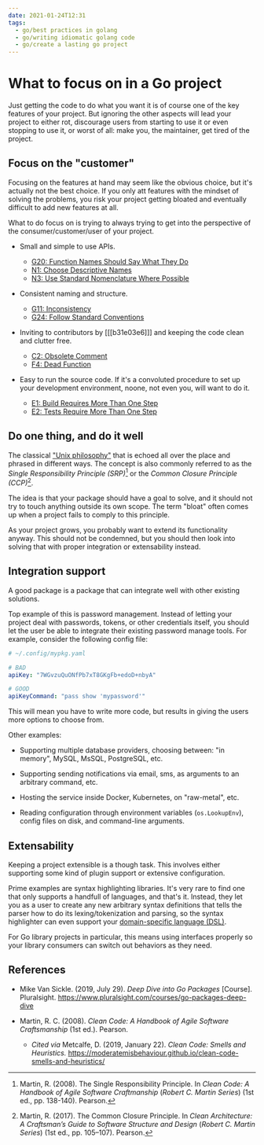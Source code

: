 ```yaml
---
date: 2021-01-24T12:31
tags: 
  - go/best practices in golang
  - go/writing idiomatic golang code
  - go/create a lasting go project
---
```


# What to focus on in a Go project

Just getting the code to do what you want it is of course one of the key features
of your project. But ignoring the other aspects will lead your project to either
rot, discourage users from starting to use it or even stopping to use it, or
worst of all: make you, the maintainer, get tired of the project.

## Focus on the "customer"

Focusing on the features at hand may seem like the obvious choice, but it's
actually not the best choice. If you only att features with the mindset of
solving the problems, you risk your project getting bloated and eventually
difficult to add new features at all.

What to do focus on is trying to always trying to get into the perspective of the
consumer/customer/user of your project.

- Small and simple to use APIs.

  - [G20: Function Names Should Say What They Do](https://moderatemisbehaviour.github.io/clean-code-smells-and-heuristics/general/g20-function-names-should-say-what-they-do.html)
  - [N1: Choose Descriptive Names](https://moderatemisbehaviour.github.io/clean-code-smells-and-heuristics/names/n1-choose-descriptive-names.html)
  - [N3: Use Standard Nomenclature Where Possible](https://moderatemisbehaviour.github.io/clean-code-smells-and-heuristics/names/n3-use-standard-nomenclature-where-possible.html)

- Consistent naming and structure.


  - [G11: Inconsistency](https://moderatemisbehaviour.github.io/clean-code-smells-and-heuristics/general/g11-inconsistency.html)
  - [G24: Follow Standard Conventions](https://moderatemisbehaviour.github.io/clean-code-smells-and-heuristics/general/g24-follow-standard-conventions.html)

- Inviting to contributors by [[[b31e03e6]]] and keeping the code
  clean and clutter free.
  
  - [C2: Obsolete Comment](https://moderatemisbehaviour.github.io/clean-code-smells-and-heuristics/comments/c2-obsolete-comment.html)
  - [F4: Dead Function](https://moderatemisbehaviour.github.io/clean-code-smells-and-heuristics/functions/f4-dead-function.html)
  
- Easy to run the source code. If it's a convoluted procedure to set up your
  development environment, noone, not even you, will want to do it.
  
  - [E1: Build Requires More Than One Step](https://moderatemisbehaviour.github.io/clean-code-smells-and-heuristics/environment/e1-build-requires-more-than-one-step.html)
  - [E2: Tests Require More Than One Step](https://moderatemisbehaviour.github.io/clean-code-smells-and-heuristics/environment/e2-tests-require-more-than-one-step.html)

## Do one thing, and do it well

The classical ["Unix philosophy"](https://en.wikipedia.org/wiki/Unix_philosophy)
that is echoed all over the place and phrased in different ways. The concept is
also commonly referred to as the *Single Responsibility Principle (SRP)*[^srp]
or the *Common Closure Principle (CCP)*[^ccp].

The idea is that your package should have a goal to solve, and it should not try
to touch anything outside its own scope. The term "bloat" often comes up when
a project fails to comply to this principle.

As your project grows, you probably want to extend its functionality anyway. This
should not be condemned, but you should then look into solving that with proper
integration or extensability instead.

## Integration support

A good package is a package that can integrate well with other existing
solutions.

Top example of this is password management. Instead of letting your project deal
with passwords, tokens, or other credentials itself, you should let the user be
able to integrate their existing password manage tools. For example, consider
the following config file:

```yaml
# ~/.config/mypkg.yaml

# BAD
apiKey: "7WGvzuQuONfPb7xT8GKgFb+edoD+nbyA"

# GOOD
apiKeyCommand: "pass show 'mypassword'"
```

This will mean you have to write more code, but results in giving the users more
options to choose from.

Other examples:

- Supporting multiple database providers, choosing between: "in memory", MySQL,
  MsSQL, PostgreSQL, etc.
  
- Supporting sending notifications via email, sms, as arguments to an arbitrary
  command, etc.
  
- Hosting the service inside Docker, Kubernetes, on "raw-metal", etc.

- Reading configuration through environment variables (`os.LookupEnv`), config
  files on disk, and command-line arguments.

## Extensability

Keeping a project extensible is a though task. This involves either supporting
some kind of plugin support or extensive configuration.

Prime examples are syntax highlighting libraries. It's very rare to find one that
only supports a handfull of languages, and that's it. Instead, they let you as a
user to create any new arbitrary syntax definitions that tells the parser how to
do its lexing/tokenization and parsing, so the syntax highlighter can even
support your [domain-specific language (DSL)](https://en.wikipedia.org/wiki/Domain-specific_language).

For Go library projects in particular, this means using interfaces properly so
your library consumers can switch out behaviors as they need.

## References

- Mike Van Sickle. (2019, July 29). *Deep Dive into Go Packages* [Course].
  Pluralsight. <https://www.pluralsight.com/courses/go-packages-deep-dive>

- Martin, R. C. (2008). *Clean Code: A Handbook of Agile Software Craftsmanship*
  (1st ed.). Pearson.
  
  - *Cited via* Metcalfe, D. (2019, January 22). *Clean Code: Smells and
    Heuristics.*
    <https://moderatemisbehaviour.github.io/clean-code-smells-and-heuristics/>

[^srp]: Martin, R. (2008). The Single Responsibility Principle. In *Clean Code: A Handbook of Agile Software Craftmanship* (*Robert C. Martin Series*) (1st ed., pp. 138-140). Pearson.
[^ccp]: Martin, R. (2017). The Common Closure Principle. In *Clean Architecture: A Craftsman’s Guide to Software Structure and Design* (*Robert C. Martin Series*) (1st ed., pp. 105–107). Pearson.
